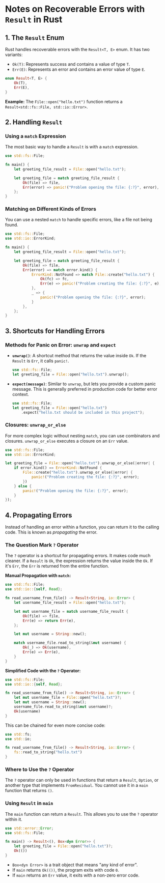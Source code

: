 # Notes on Recoverable Errors with `Result` in Rust

## 1\. The `Result` Enum

Rust handles recoverable errors with the `Result<T, E>` enum. It has two variants:

  * `Ok(T)`: Represents success and contains a value of type `T`.
  * `Err(E)`: Represents an error and contains an error value of type `E`.

<!-- end list -->

```rust
enum Result<T, E> {
    Ok(T),
    Err(E),
}
```

**Example:** The `File::open("hello.txt")` function returns a `Result<std::fs::File, std::io::Error>`.

## 2\. Handling `Result`

### Using a `match` Expression

The most basic way to handle a `Result` is with a `match` expression.

```rust
use std::fs::File;

fn main() {
    let greeting_file_result = File::open("hello.txt");

    let greeting_file = match greeting_file_result {
        Ok(file) => file,
        Err(error) => panic!("Problem opening the file: {:?}", error),
    };
}
```

### Matching on Different Kinds of Errors

You can use a nested `match` to handle specific errors, like a file not being found.

```rust
use std::fs::File;
use std::io::ErrorKind;

fn main() {
    let greeting_file_result = File::open("hello.txt");

    let greeting_file = match greeting_file_result {
        Ok(file) => file,
        Err(error) => match error.kind() {
            ErrorKind::NotFound => match File::create("hello.txt") {
                Ok(fc) => fc,
                Err(e) => panic!("Problem creating the file: {:?}", e),
            },
            _ => {
                panic!("Problem opening the file: {:?}", error);
            }
        },
    };
}
```

## 3\. Shortcuts for Handling Errors

### Methods for Panic on Error: `unwrap` and `expect`

  * **`unwrap()`**: A shortcut method that returns the value inside `Ok`. If the `Result` is `Err`, it calls `panic!`.

    ```rust
    use std::fs::File;
    let greeting_file = File::open("hello.txt").unwrap();
    ```

  * **`expect(message)`**: Similar to `unwrap`, but lets you provide a custom panic message. This is generally preferred in production code for better error context.

    ```rust
    use std::fs::File;
    let greeting_file = File::open("hello.txt")
        .expect("hello.txt should be included in this project");
    ```

### Closures: `unwrap_or_else`

For more complex logic without nesting `match`, you can use combinators and closures. `unwrap_or_else` executes a closure on an `Err` value.

```rust
use std::fs::File;
use std::io::ErrorKind;

let greeting_file = File::open("hello.txt").unwrap_or_else(|error| {
    if error.kind() == ErrorKind::NotFound {
        File::create("hello.txt").unwrap_or_else(|error| {
            panic!("Problem creating the file: {:?}", error);
        })
    } else {
        panic!("Problem opening the file: {:?}", error);
    }
});
```

## 4\. Propagating Errors

Instead of handling an error within a function, you can return it to the calling code. This is known as *propagating* the error.

### The Question Mark `?` Operator

The `?` operator is a shortcut for propagating errors. It makes code much cleaner. If a `Result` is `Ok`, the expression returns the value inside the `Ok`. If it's `Err`, the `Err` is returned from the entire function.

**Manual Propagation with `match`:**

```rust
use std::fs::File;
use std::io::{self, Read};

fn read_username_from_file() -> Result<String, io::Error> {
    let username_file_result = File::open("hello.txt");

    let mut username_file = match username_file_result {
        Ok(file) => file,
        Err(e) => return Err(e),
    };

    let mut username = String::new();

    match username_file.read_to_string(&mut username) {
        Ok(_) => Ok(username),
        Err(e) => Err(e),
    }
}
```

**Simplified Code with the `?` Operator:**

```rust
use std::fs::File;
use std::io::{self, Read};

fn read_username_from_file() -> Result<String, io::Error> {
    let mut username_file = File::open("hello.txt")?;
    let mut username = String::new();
    username_file.read_to_string(&mut username)?;
    Ok(username)
}
```

This can be chained for even more concise code:

```rust
use std::fs;
use std::io;

fn read_username_from_file() -> Result<String, io::Error> {
    fs::read_to_string("hello.txt")
}
```

### Where to Use the `?` Operator

The `?` operator can only be used in functions that return a `Result`, `Option`, or another type that implements `FromResidual`. You cannot use it in a `main` function that returns `()`.

### Using `Result` in `main`

The `main` function can return a `Result`. This allows you to use the `?` operator within it.

```rust
use std::error::Error;
use std::fs::File;

fn main() -> Result<(), Box<dyn Error>> {
    let greeting_file = File::open("hello.txt")?;
    Ok(())
}
```

  * `Box<dyn Error>` is a trait object that means "any kind of error".
  * If `main` returns `Ok(())`, the program exits with code `0`.
  * If `main` returns an `Err` value, it exits with a non-zero error code.